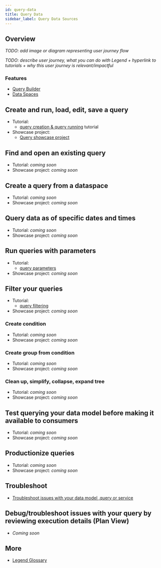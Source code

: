 ```yaml
---
id: query-data
title: Query Data
sidebar_label: Query Data Sources
---
```


## Overview 

_TODO: add image or diagram representing user journey flow_

_TODO: describe user journey, what you can do with Legend + hyperlink to tutorials + why this user journey is relevant/impactful_

### Features
- [Query Builder](../overview/legend-glossary/#query-builder)
- [Data Spaces](../overview/legend-glossary/#dataspace)

## Create and run, load, edit, save a query

- Tutorial: 
    - [query creation & query running](../tutorials/query-tutorial.md) tutorial
- Showcase project: 
    - [Query showcase project](../showcases/showcase-projects.md/#query)

## Find and open an existing query

- Tutorial: _coming soon_
- Showcase project: _coming soon_

## Create a query from a dataspace

- Tutorial: _coming soon_
- Showcase project: _coming soon_

## Query data as of specific dates and times

- Tutorial: _coming soon_
- Showcase project: _coming soon_

## Run queries with parameters

- Tutorial: 
    - [query parameters](../tutorials/query-parameter.md)
- Showcase project: _coming soon_

## Filter your queries

- Tutorial: 
    - [query filtering](../tutorials/query-filter.md) 
- Showcase project: _coming soon_

### Create condition

- Tutorial: _coming soon_
- Showcase project: _coming soon_

### Create group from condition

- Tutorial: _coming soon_
- Showcase project: _coming soon_

### Clean up, simplify, collapse, expand tree

- Tutorial: _coming soon_
- Showcase project: _coming soon_

## Test querying your data model before making it available to consumers

- Tutorial: _coming soon_
- Showcase project: _coming soon_

## Productionize queries

- Tutorial: _coming soon_
- Showcase project: _coming soon_

## Troubleshoot

- [Troubleshoot issues with your data model ,query or service](../tutorials/studio-sdlc/#troubleshoot-issues-with-your-data-model-query-or-service)

## Debug/troubleshoot issues with your query by reviewing execution details (Plan View)

- _Coming soon_

## More
- [Legend Glossary](../overview/legend-glossary.md)




